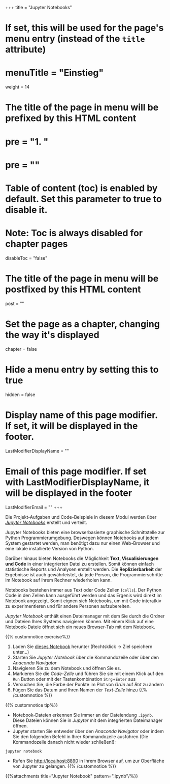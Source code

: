+++
title = "Jupyter Notebooks"
# If set, this will be used for the page's menu entry (instead of the `title` attribute)
# menuTitle = "Einstieg"
weight = 14
# The title of the page in menu will be prefixed by this HTML content
# pre = "<b>1. </b>"
# pre = "<i class='fab fa-github'></i>"
# Table of content (toc) is enabled by default. Set this parameter to true to disable it.
# Note: Toc is always disabled for chapter pages
disableToc = "false"
# The title of the page in menu will be postfixed by this HTML content
post = ""
# Set the page as a chapter, changing the way it's displayed
chapter = false
# Hide a menu entry by setting this to true
hidden = false
# Display name of this page modifier. If set, it will be displayed in the footer.
LastModifierDisplayName = ""
# Email of this page modifier. If set with LastModifierDisplayName, it will be displayed in the footer
LastModifierEmail = ""
+++

Die Projekt-Aufgaben und Code-Beispiele in diesem Modul werden über [*Jupyter Notebooks*](https://jupyter.org/) erstellt und verteilt.

Jupyter Notebooks bieten eine browserbasierte graphische Schnittstelle zur Python Programmierumgebung. Deswegen können Notebooks auf jedem System gestartet werden, man benötigt dazu nur einen Web-Browser und eine lokale installierte Version von Python.

Darüber hinaus bieten Notebooks die Möglichkeit **Text, Visualisierungen und Code** in einer integrierten Datei zu erstellen. Somit können einfach statistische Reports und Analysen erstellt werden. Die **Replizierbarkeit** der Ergebnisse ist auch gewährleistet, da jede Person, die Programmierschritte im Notebook auf ihrem Rechner wiederholen kann.

Notebooks bestehen immer aus Text oder Code Zellen (`cells`). Der Python Code in den Zellen kann ausgeführt werden und das Ergenis wird direkt im Notebook angezeigt. Somit eignen sich Notebooks, um mit Code interatkiv zu experimentieren und für andere Personen aufzubereiten.

*Jupyter Notebook* enthält einen Dateimanager mit dem Sie durch die Ordner und Dateien Ihres Systems navigieren können. Mit einem Klick auf eine Notebook-Dateie öffnet sich ein neues Browser-Tab mit dem Notebook.

{{% customnotice exercise%}}

1. Laden Sie [dieses Notebook](../notebooks.files/tutorial_jupyter.ipynb) herunter (Rechtsklick -> Ziel speichern unter...)
2. Starten Sie *Jupyter Notebook* über die Kommandozeile oder über den *Anaconda Navigator*
3. Navigieren Sie zu dem Notebook und öffnen Sie es.
4. Markieren Sie die *Code-Zelle* und führen Sie sie mit einem Klick auf den `Run` Button oder mit der Tastenkombination `Strg`+`Enter` aus
5. Versuchen Sie, die Farbe der Punkte im Plot von *Grün* auf *Rot* zu ändern
6. Fügen Sie das Datum und Ihren Namen der *Text-Zelle* hinzu
{{% /customnotice %}}


{{% customnotice tip%}}

- Notebook-Dateien erkennen Sie immer an der Dateiendung `.ipynb`. Diese Dateien können Sie in *Jupyter* mit dem integrierten Dateimanager öffnen.
- Jupyter starten Sie entweder über den *Anaconda Navigator* oder indem Sie den folgenden Befehl in Ihrer Kommandozeile ausführen (Die Kommandozeile danach nicht wieder schließen!):
```shell
jupyter notebook
```
- Rufen Sie [http://localhost:8890](http://localhost:8890/tree) in Ihrem Browser auf, um zur Oberfläche von Jupyter zu gelangen.
{{% /customnotice %}}

{{%attachments title="Jupyter Notebook" pattern=".ipynb"/%}}
